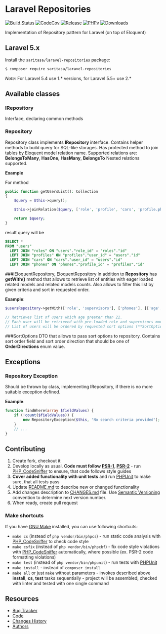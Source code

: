 # Laravel Repositories

[![Build Status](https://travis-ci.org/Saritasa/php-laravel-repositories.svg?branch=master)](https://travis-ci.org/Saritasa/php-laravel-repositories)
[![CodeCov](https://codecov.io/gh/Saritasa/php-laravel-repositories/branch/master/graph/badge.svg)](https://codecov.io/gh/Saritasa/php-laravel-repositories)
[![Release](https://img.shields.io/github/release/saritasa/php-laravel-repositories.svg)](https://github.com/Saritasa/php-laravel-repositories/releases)
[![PHPv](https://img.shields.io/packagist/php-v/saritasa/laravel-repositories.svg)](http://www.php.net)
[![Downloads](https://img.shields.io/packagist/dt/saritasa/laravel-repositories.svg)](https://packagist.org/packages/saritasa/laravel-repositories)

Implementation of Repository pattern for Laravel (on top of Eloquent)

## Laravel 5.x

Install the ```saritasa/laravel-repositories``` package:

```bash
$ composer require saritasa/laravel-repositories
```

*Note:* For Laravel 5.4 use 1.* versions, for Laravel 5.5+ use 2.*

## Available classes

### IRepository
Interface, declaring common methods

### Repository
Repository class implements **IRepository** interface. Contains helper methods to build query for SQL-like storages.
Has protected method to join tables by Eloquent model relation name.
Supported relations are: **BelongsToMany**, **HasOne**, **HasMany**, **BelongsTo**
Nested relations supported.

**Example**

For method

```php
public function getUsersList(): Collection
{
    $query = $this->query();

    $this->joinRelation($query, ['role', 'profile', 'cars', 'profile.phones']);

    return $query;
}
```

result query will be

```SQL
SELECT *
FROM "users"
  LEFT JOIN "roles" ON "users"."role_id" = "roles"."id"
  LEFT JOIN "profiles" ON "profiles"."user_id" = "users"."id"
  LEFT JOIN "cars" ON "cars"."user_id" = "users"."id"
  LEFT JOIN "phones" ON "phones"."profile_id" = "profiles"."id"
```

###IEloquentRepository, EloquentRepository
In addition to **Repository** has **getWith()** method that allows to retrieve list of entities with 
eager loaded related models and related models counts. Also allows to filter this list by given criteria 
and sort in requested order.

**Example**:
```php
$usersRepository->getWith(['role', 'supervisors'], ['phones'], [['age', '>', 21]], $sortOptions)

// Retrieves list of users which age greater than 21. 
// Each user will be retrieved with pre-loaded role and supervisors models.
// List of users will be ordered by requested sort options (**SortOptions** class object)
```

###SortOptions
DTO that allows to pass sort options to repository. Contains sort order field 
and sort order direction that should be one of **OrderDirections** enum value.

## Exceptions
### Repository Exception
Should be thrown by class, implementing IRepository, if there is no more suitable exception defined.

**Example**:
```php
function findWhere(array $fieldValues) {
    if (!count($fieldValues)) {
        new RepositoryException($this, "No search criteria provided");
    }
    // ...
}
```

## Contributing

1. Create fork, checkout it
2. Develop locally as usual. **Code must follow [PSR-1](http://www.php-fig.org/psr/psr-1/), [PSR-2](http://www.php-fig.org/psr/psr-2/)** -
    run [PHP_CodeSniffer](https://github.com/squizlabs/PHP_CodeSniffer) to ensure, that code follows style guides
3. **Cover added functionality with unit tests** and run [PHPUnit](https://phpunit.de/) to make sure, that all tests pass
4. Update [README.md](README.md) to describe new or changed functionality
5. Add changes description to [CHANGES.md](CHANGES.md) file. Use [Semantic Versioning](https://semver.org/) convention to determine next version number.
6. When ready, create pull request

### Make shortcuts

If you have [GNU Make](https://www.gnu.org/software/make/) installed, you can use following shortcuts:

* ```make cs``` (instead of ```php vendor/bin/phpcs```) -
    run static code analysis with [PHP_CodeSniffer](https://github.com/squizlabs/PHP_CodeSniffer)
    to check code style
* ```make csfix``` (instead of ```php vendor/bin/phpcbf```) -
    fix code style violations with [PHP_CodeSniffer](https://github.com/squizlabs/PHP_CodeSniffer)
    automatically, where possible (ex. PSR-2 code formatting violations)
* ```make test``` (instead of ```php vendor/bin/phpunit```) -
    run tests with [PHPUnit](https://phpunit.de/)
* ```make install``` - instead of ```composer install```
* ```make all``` or just ```make``` without parameters -
    invokes described above **install**, **cs**, **test** tasks sequentially -
    project will be assembled, checked with linter and tested with one single command

## Resources

* [Bug Tracker](http://github.com/saritasa/php-laravel-repositories/issues)
* [Code](http://github.com/saritasa/php-laravel-repositories)
* [Changes History](CHANGES.md)
* [Authors](http://github.com/saritasa/php-laravel-repositories/contributors)
